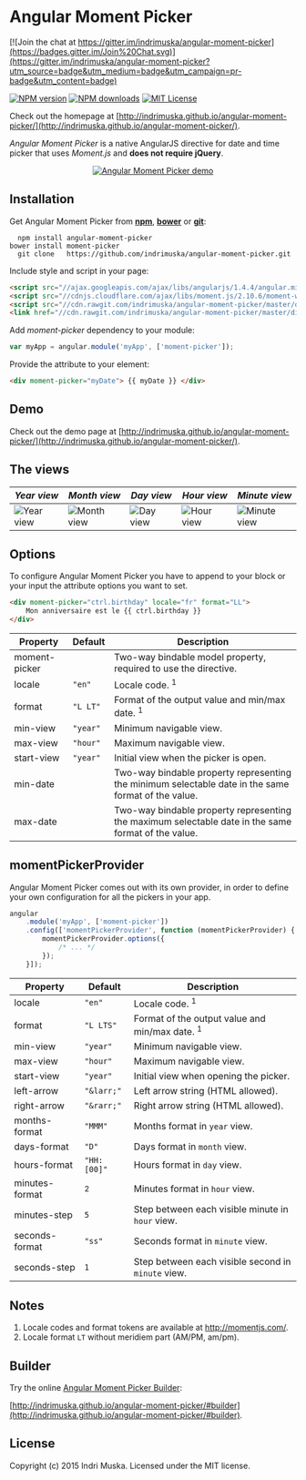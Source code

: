 # Angular Moment Picker

[![Join the chat at https://gitter.im/indrimuska/angular-moment-picker](https://badges.gitter.im/Join%20Chat.svg)](https://gitter.im/indrimuska/angular-moment-picker?utm_source=badge&utm_medium=badge&utm_campaign=pr-badge&utm_content=badge)

[![NPM version](http://img.shields.io/npm/v/angular-moment-picker.svg?style=flat)](https://npmjs.org/package/angular-moment-picker)
[![NPM downloads](http://img.shields.io/npm/dm/angular-moment-picker.svg?style=flat)](https://npmjs.org/package/angular-moment-picker)
[![MIT License](http://img.shields.io/badge/license-MIT-blue.svg?style=flat)](LICENSE)

Check out the homepage at [http://indrimuska.github.io/angular-moment-picker/](http://indrimuska.github.io/angular-moment-picker/).

*Angular Moment Picker* is a native AngularJS directive for date and time picker that uses *Moment.js* and **does not require jQuery**.

<p align="center">
    <a href="http://indrimuska.github.io/angular-moment-picker/">
        <img src="http://indrimuska.github.io/angular-moment-picker/img/angular-moment-picker.gif" alt="Angular Moment Picker demo">
    </a>
</p>

## Installation

Get Angular Moment Picker from [**npm**](https://www.npmjs.com/), [**bower**](http://bower.io/) or [**git**](https://git-scm.com/):
```
  npm install angular-moment-picker
bower install moment-picker
  git clone   https://github.com/indrimuska/angular-moment-picker.git
```

Include style and script in your page:
```html
<script src="//ajax.googleapis.com/ajax/libs/angularjs/1.4.4/angular.min.js"></script>
<script src="//cdnjs.cloudflare.com/ajax/libs/moment.js/2.10.6/moment-with-locales.js"></script>
<script src="//cdn.rawgit.com/indrimuska/angular-moment-picker/master/dist/angular-moment-picker.min.js"></script>
<link href="//cdn.rawgit.com/indrimuska/angular-moment-picker/master/dist/angular-moment-picker.min.css" rel="stylesheet">
```

Add *moment-picker* dependency to your module:
```js
var myApp = angular.module('myApp', ['moment-picker']);
```

Provide the attribute to your element:
```html
<div moment-picker="myDate"> {{ myDate }} </div>
```

## Demo

Check out the demo page at [http://indrimuska.github.io/angular-moment-picker/](http://indrimuska.github.io/angular-moment-picker/).

## The views

*Year view* | *Month view* | *Day view* | *Hour view* | *Minute view*
---|---|---|---|---
![Year view](http://indrimuska.github.io/angular-moment-picker/img/year-view.png) | ![Month view](http://indrimuska.github.io/angular-moment-picker/img/month-view.png) | ![Day view](http://indrimuska.github.io/angular-moment-picker/img/day-view.png) | ![Hour view](http://indrimuska.github.io/angular-moment-picker/img/hour-view.png) | ![Minute view](http://indrimuska.github.io/angular-moment-picker/img/minute-view.png)

## Options

To configure Angular Moment Picker you have to append to your block or your input the attribute options you want to set.

```html
<div moment-picker="ctrl.birthday" locale="fr" format="LL">
    Mon anniversaire est le {{ ctrl.birthday }}
</div>
```

Property | Default | Description
---|---|---
moment-picker | | Two-way bindable model property, required to use the directive.
locale | `"en"` | Locale code. <sup>1</sup>
format | `"L LT"` | Format of the output value and min/max date. <sup>1</sup>
min-view | `"year"` | Minimum navigable view.
max-view | `"hour"` | Maximum navigable view.
start-view | `"year"` | Initial view when the picker is open.
min-date | | Two-way bindable property representing the minimum selectable date in the same format of the value.
max-date | | Two-way bindable property representing the maximum selectable date in the same format of the value.

## momentPickerProvider

Angular Moment Picker comes out with its own provider, in order to define your own configuration for all the pickers in your app.

```javascript
angular
    .module('myApp', ['moment-picker'])
    .config(['momentPickerProvider', function (momentPickerProvider) {
        momentPickerProvider.options({
            /* ... */
        });
    }]);
```

Property | Default | Description
---|---|---
locale | `"en"` | Locale code. <sup>1</sup>
format | `"L LTS"` | Format of the output value and min/max date. <sup>1</sup>
min-view | `"year"` | Minimum navigable view.
max-view | `"hour"` | Maximum navigable view.
start-view | `"year"` | Initial view when opening the picker.
left-arrow | `"&larr;"` | Left arrow string (HTML allowed).
right-arrow | `"&rarr;"` | Right arrow string (HTML allowed).
months-format | `"MMM"` | Months format in `year` view.
days-format | `"D"` | Days format in `month` view.
hours-format | `"HH:[00]"` | Hours format in `day` view.
minutes-format | <sup>2</sub> | Minutes format in `hour` view.
minutes-step | `5` | Step between each visible minute in `hour` view.
seconds-format | `"ss"` | Seconds format in `minute` view.
seconds-step | `1` | Step between each visible second in `minute` view.

## Notes

1. Locale codes and format tokens are available at http://momentjs.com/.
2. Locale format `LT` without meridiem part (AM/PM, am/pm).

## Builder

Try the online [Angular Moment Picker Builder](http://indrimuska.github.io/angular-moment-picker/#builder):

[http://indrimuska.github.io/angular-moment-picker/#builder](http://indrimuska.github.io/angular-moment-picker/#builder).

## License
Copyright (c) 2015 Indri Muska. Licensed under the MIT license.
